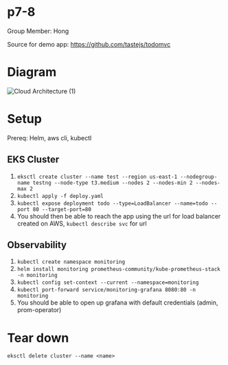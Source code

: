 # p7-8

Group Member: Hong

Source for demo app: https://github.com/tastejs/todomvc  

# Diagram
![Cloud Architecture (1)](https://github.com/developingcow/p7-8/assets/155276353/158ecdca-879e-4883-bba2-e842ef0a4f21)


# Setup
Prereq: Helm, aws cli, kubectl
## EKS Cluster
1. `eksctl create cluster --name test --region us-east-1 --nodegroup-name testng --node-type t3.medium --nodes 2 --nodes-min 2 --nodes-max 2`
2. `kubectl apply -f deploy.yaml`
3. `kubectl expose deployment todo --type=LoadBalancer --name=todo --port 80 --target-port=80`
4. You should then be able to reach the app using the url for load balancer created on AWS, `kubectl describe svc` for url


## Observability
1. `kubectl create namespace monitoring`
2. `helm install monitoring prometheus-community/kube-prometheus-stack -n monitoring`
3. `kubectl config set-context --current --namespace=monitoring`
4. `kubectl port-forward service/monitoring-grafana 8080:80 -n monitoring`
5. You should be able to open up grafana with default credentials (admin, prom-operator)

# Tear down
`eksctl delete cluster --name <name>`
